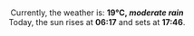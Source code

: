 <p  align="center"><br/>Currently, the weather is: <b> 19°C, <i>moderate rain</i></b></br>Today, the sun rises at <b>06:17</b> and sets at <b>17:46</b>.</p>